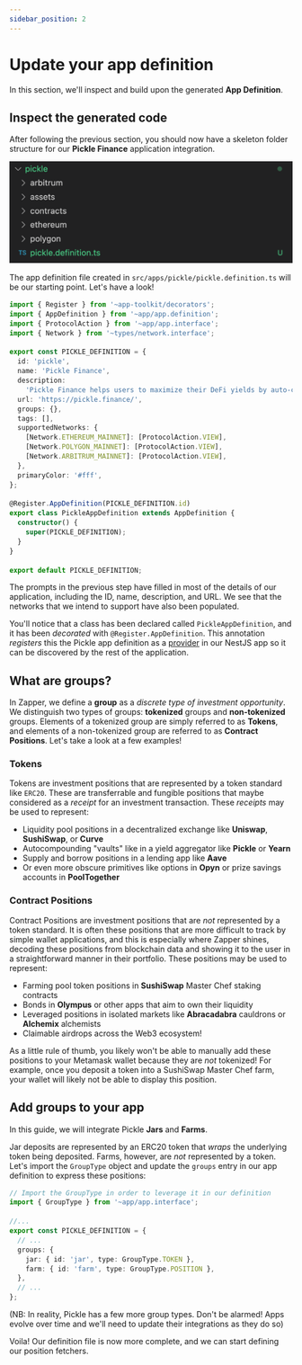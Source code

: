 ```yaml
---
sidebar_position: 2
---
```


# Update your app definition

In this section, we'll inspect and build upon the generated **App Definition**.

## Inspect the generated code

After following the previous section, you should now have a skeleton folder structure for our **Pickle Finance** application integration.

![Create App Folder Structure](../../static/img/tutorial/create-app-folder-structure.png)

The app definition file created in `src/apps/pickle/pickle.definition.ts` will be our starting point. Let's have a look!

```ts
import { Register } from '~app-toolkit/decorators';
import { AppDefinition } from '~app/app.definition';
import { ProtocolAction } from '~app/app.interface';
import { Network } from '~types/network.interface';

export const PICKLE_DEFINITION = {
  id: 'pickle',
  name: 'Pickle Finance',
  description:
    'Pickle Finance helps users to maximize their DeFi yields by auto-compounding their rewards, saving them time and gas.',
  url: 'https://pickle.finance/',
  groups: {},
  tags: [],
  supportedNetworks: {
    [Network.ETHEREUM_MAINNET]: [ProtocolAction.VIEW],
    [Network.POLYGON_MAINNET]: [ProtocolAction.VIEW],
    [Network.ARBITRUM_MAINNET]: [ProtocolAction.VIEW],
  },
  primaryColor: '#fff',
};

@Register.AppDefinition(PICKLE_DEFINITION.id)
export class PickleAppDefinition extends AppDefinition {
  constructor() {
    super(PICKLE_DEFINITION);
  }
}

export default PICKLE_DEFINITION;
```

The prompts in the previous step have filled in most of the details of our application, including the ID, name, description, and URL. We see that the networks that we intend to support have also been populated.

You'll notice that a class has been declared called `PickleAppDefinition`, and it has been _decorated_ with `@Register.AppDefinition`. This annotation _registers_ this the Pickle app definition as a [provider](https://docs.nestjs.com/providers) in our NestJS app so it can be discovered by the rest of the application.

## What are groups?

In Zapper, we define a **group** as a _discrete type of investment opportunity_. We distinguish two types of groups: **tokenized** groups and **non-tokenized** groups. Elements of a tokenized group are simply referred to as **Tokens**, and elements of a non-tokenized group are referred to as **Contract Positions**. Let's take a look at a few examples!

### Tokens

Tokens are investment positions that are represented by a token standard like `ERC20`. These are transferrable and fungible positions that maybe considered as a _receipt_ for an investment transaction. These _receipts_ may be used to represent:

- Liquidity pool positions in a decentralized exchange like **Uniswap**, **SushiSwap**, or **Curve**
- Autocompounding "vaults" like in a yield aggregator like **Pickle** or **Yearn**
- Supply and borrow positions in a lending app like **Aave**
- Or even more obscure primitives like options in **Opyn** or prize savings accounts in **PoolTogether**

### Contract Positions

Contract Positions are investment positions that are _not_ represented by a token standard. It is often these positions that are more difficult to track by simple wallet applications, and this is especially where Zapper shines, decoding these positions from blockchain data and showing it to the user in a straightforward manner in their portfolio. These positions may be used to represent:

- Farming pool token positions in **SushiSwap** Master Chef staking contracts
- Bonds in **Olympus** or other apps that aim to own their liquidity
- Leveraged positions in isolated markets like **Abracadabra** cauldrons or **Alchemix** alchemists
- Claimable airdrops across the Web3 ecosystem!

As a little rule of thumb, you likely won't be able to manually add these positions to your Metamask wallet because they are _not_ tokenized! For example, once you deposit a token into a SushiSwap Master Chef farm, your wallet will likely not be able to display this position.

## Add groups to your app

In this guide, we will integrate Pickle **Jars** and **Farms**.

Jar deposits are represented by an ERC20 token that _wraps_ the underlying token being deposited. Farms, however, are _not_ represented by a token. Let's import the `GroupType` object and update the `groups` entry in our app definition to express these positions:

```ts
// Import the GroupType in order to leverage it in our definition
import { GroupType } from '~app/app.interface';

//...
export const PICKLE_DEFINITION = {
  // ...
  groups: {
    jar: { id: 'jar', type: GroupType.TOKEN },
    farm: { id: 'farm', type: GroupType.POSITION },
  },
  // ...
};
```

(NB: In reality, Pickle has a few more group types. Don't be alarmed! Apps evolve over time and we'll need to update their integrations as they do so)

Voila! Our definition file is now more complete, and we can start defining our position fetchers.